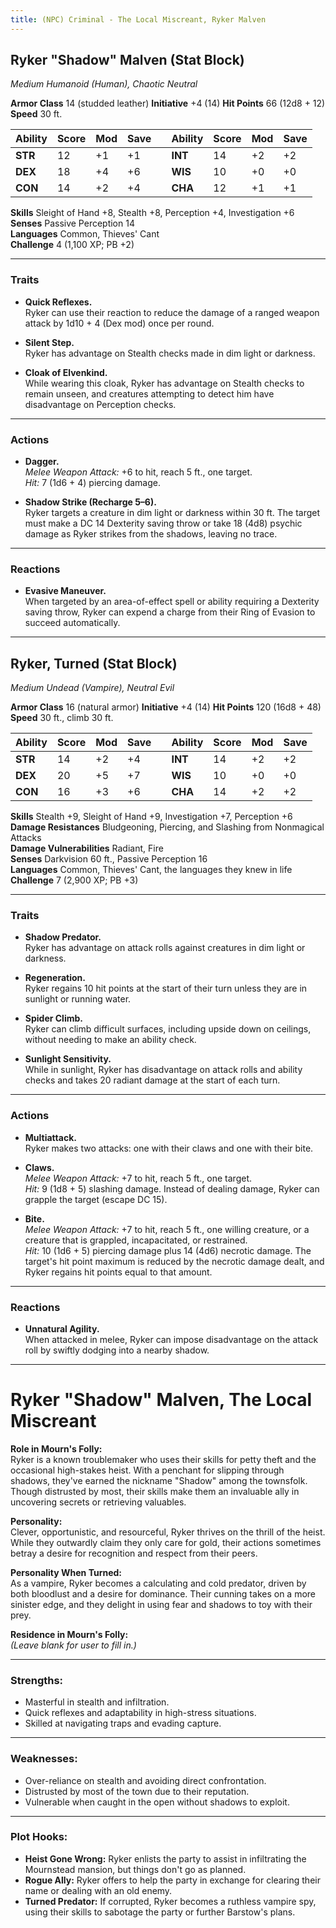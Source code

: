 ```yaml
---
title: (NPC) Criminal - The Local Miscreant, Ryker Malven
---
```



## **Ryker "Shadow" Malven (Stat Block)**

*Medium Humanoid (Human), Chaotic Neutral*

**Armor Class** 14 (studded leather)                            **Initiative** +4  (14)
**Hit Points** 66 (12d8 + 12)  
**Speed** 30 ft.

| Ability | Score | Mod | Save |     | Ability | Score | Mod | Save |
| ------- | ----- | --- | ---- | --- | ------- | ----- | --- | ---- |
| **STR** | 12    | +1  | +1   |     | **INT** | 14    | +2  | +2   |
| **DEX** | 18    | +4  | +6   |     | **WIS** | 10    | +0  | +0   |
| **CON** | 14    | +2  | +4   |     | **CHA** | 12    | +1  | +1   |

**Skills** Sleight of Hand +8, Stealth +8, Perception +4, Investigation +6  
**Senses** Passive Perception 14  
**Languages** Common, Thieves' Cant  
**Challenge** 4 (1,100 XP; PB +2)

---

### **Traits**

- **Quick Reflexes.**  
  Ryker can use their reaction to reduce the damage of a ranged weapon attack by 1d10 + 4 (Dex mod) once per round.

- **Silent Step.**  
  Ryker has advantage on Stealth checks made in dim light or darkness.

- **Cloak of Elvenkind.**  
  While wearing this cloak, Ryker has advantage on Stealth checks to remain unseen, and creatures attempting to detect him have disadvantage on Perception checks.

---

### **Actions**

- **Dagger.**  
  *Melee Weapon Attack:* +6 to hit, reach 5 ft., one target.  
  *Hit:* 7 (1d6 + 4) piercing damage.

- **Shadow Strike (Recharge 5–6).**  
  Ryker targets a creature in dim light or darkness within 30 ft. The target must make a DC 14 Dexterity saving throw or take 18 (4d8) psychic damage as Ryker strikes from the shadows, leaving no trace.

---

### **Reactions**

- **Evasive Maneuver.**  
  When targeted by an area-of-effect spell or ability requiring a Dexterity saving throw, Ryker can expend a charge from their Ring of Evasion to succeed automatically.

---

## **Ryker, Turned (Stat Block)**

*Medium Undead (Vampire), Neutral Evil*

**Armor Class** 16 (natural armor)                                  **Initiative** +4 (14)
**Hit Points** 120 (16d8 + 48)  
**Speed** 30 ft., climb 30 ft.

| Ability | Score | Mod | Save |     | Ability | Score | Mod | Save |
| ------- | ----- | --- | ---- | --- | ------- | ----- | --- | ---- |
| **STR** | 14    | +2  | +4   |     | **INT** | 14    | +2  | +2   |
| **DEX** | 20    | +5  | +7   |     | **WIS** | 10    | +0  | +0   |
| **CON** | 16    | +3  | +6   |     | **CHA** | 14    | +2  | +2   |

**Skills** Stealth +9, Sleight of Hand +9, Investigation +7, Perception +6  
**Damage Resistances** Bludgeoning, Piercing, and Slashing from Nonmagical Attacks  
**Damage Vulnerabilities** Radiant, Fire  
**Senses** Darkvision 60 ft., Passive Perception 16  
**Languages** Common, Thieves' Cant, the languages they knew in life  
**Challenge** 7 (2,900 XP; PB +3)

---

### **Traits**

- **Shadow Predator.**  
  Ryker has advantage on attack rolls against creatures in dim light or darkness.

- **Regeneration.**  
  Ryker regains 10 hit points at the start of their turn unless they are in sunlight or running water.

- **Spider Climb.**  
  Ryker can climb difficult surfaces, including upside down on ceilings, without needing to make an ability check.

- **Sunlight Sensitivity.**  
  While in sunlight, Ryker has disadvantage on attack rolls and ability checks and takes 20 radiant damage at the start of each turn.

---

### **Actions**

- **Multiattack.**  
  Ryker makes two attacks: one with their claws and one with their bite.

- **Claws.**  
  *Melee Weapon Attack:* +7 to hit, reach 5 ft., one target.  
  *Hit:* 9 (1d8 + 5) slashing damage. Instead of dealing damage, Ryker can grapple the target (escape DC 15).

- **Bite.**  
  *Melee Weapon Attack:* +7 to hit, reach 5 ft., one willing creature, or a creature that is grappled, incapacitated, or restrained.  
  *Hit:* 10 (1d6 + 5) piercing damage plus 14 (4d6) necrotic damage. The target's hit point maximum is reduced by the necrotic damage dealt, and Ryker regains hit points equal to that amount.

---

### **Reactions**

- **Unnatural Agility.**  
  When attacked in melee, Ryker can impose disadvantage on the attack roll by swiftly dodging into a nearby shadow.

---

# **Ryker "Shadow" Malven, The Local Miscreant**

**Role in Mourn's Folly:**  
Ryker is a known troublemaker who uses their skills for petty theft and the occasional high-stakes heist. With a penchant for slipping through shadows, they've earned the nickname "Shadow" among the townsfolk. Though distrusted by most, their skills make them an invaluable ally in uncovering secrets or retrieving valuables.

**Personality:**  
Clever, opportunistic, and resourceful, Ryker thrives on the thrill of the heist. While they outwardly claim they only care for gold, their actions sometimes betray a desire for recognition and respect from their peers.

**Personality When Turned:**  
As a vampire, Ryker becomes a calculating and cold predator, driven by both bloodlust and a desire for dominance. Their cunning takes on a more sinister edge, and they delight in using fear and shadows to toy with their prey.

**Residence in Mourn's Folly:**  
*(Leave blank for user to fill in.)*

---

### **Strengths:**

- Masterful in stealth and infiltration.  
- Quick reflexes and adaptability in high-stress situations.  
- Skilled at navigating traps and evading capture.

---

### **Weaknesses:**

- Over-reliance on stealth and avoiding direct confrontation.  
- Distrusted by most of the town due to their reputation.  
- Vulnerable when caught in the open without shadows to exploit.

---

### **Plot Hooks:**

- **Heist Gone Wrong:** Ryker enlists the party to assist in infiltrating the Mournstead mansion, but things don't go as planned.  
- **Rogue Ally:** Ryker offers to help the party in exchange for clearing their name or dealing with an old enemy.  
- **Turned Predator:** If corrupted, Ryker becomes a ruthless vampire spy, using their skills to sabotage the party or further Barstow's plans.
